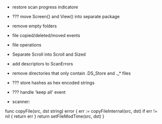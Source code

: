 * restore scan progress indicatore
* ??? move Screen{} and View() into separate package
* remove empty folders
* file copied/deleted/moved events
* file operations
* Separate Scroll into Scroll and Sized
* add descriptors to ScanErrors
* remove directories that only contain .DS_Store and ._* files
* ??? store hashes as hex encoded strings
* ??? handle 'keep all' event 

* scanner:

func copyFile(src, dst string) error {
	err := copyFileInternal(src, dst)
	if err != nil {
		return err
	}
	return setFileModTime(src, dst)
}

